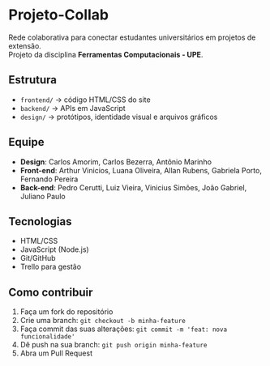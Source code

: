 # Projeto-Collab

Rede colaborativa para conectar estudantes universitários em projetos de extensão.  
Projeto da disciplina **Ferramentas Computacionais - UPE**.

## Estrutura

- `frontend/` → código HTML/CSS do site
- `backend/` → APIs em JavaScript
- `design/` → protótipos, identidade visual e arquivos gráficos

## Equipe

- **Design**: Carlos Amorim, Carlos Bezerra, Antônio Marinho
- **Front-end**: Arthur Vinicios, Luana Oliveira, Allan Rubens, Gabriela Porto, Fernando Pereira
- **Back-end**: Pedro Cerutti, Luiz Vieira, Vinicius Simões, João Gabriel, Juliano Paulo

## Tecnologias

- HTML/CSS
- JavaScript (Node.js)
- Git/GitHub
- Trello para gestão

## Como contribuir

1. Faça um fork do repositório
2. Crie uma branch: `git checkout -b minha-feature`
3. Faça commit das suas alterações: `git commit -m 'feat: nova funcionalidade'`
4. Dê push na sua branch: `git push origin minha-feature`
5. Abra um Pull Request
